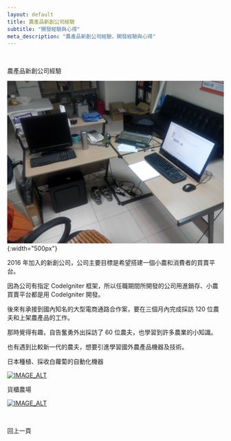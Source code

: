 ```yaml
---
layout: default
title: 農產品新創公司經驗
subtitle: "開發經驗與心得"
meta_description: "農產品新創公司經驗，開發經驗與心得"
---
```


<br>

農產品新創公司經驗

![前台首頁](/images/IMG_20160519_124844.jpg){:width="500px"}

2016 年加入的新創公司，公司主要目標是希望搭建一個小農和消費者的買賣平台。

因為公司有指定 CodeIgniter 框架，所以任職期間所開發的公司用進銷存、小農買賣平台都是用 CodeIgniter 開發。

後來有承接到國內知名的大型電商通路合作案，要在三個月內完成採訪 120 位農夫和上架農產品的工作。

那時覺得有趣，自告奮勇外出採訪了 60 位農夫，也學習到許多農業的小知識。

也有遇到比較新一代的農夫，想要引進學習國外農產品機器及技術。

日本種植、採收白蘿蔔的自動化機器

[![IMAGE_ALT](https://img.youtube.com/vi/trhbDTZOh5M/0.jpg)](https://www.youtube.com/watch?v=trhbDTZOh5M)

貨櫃農場

[![IMAGE_ALT](https://img.youtube.com/vi/l0UX6uo-4_8/0.jpg)](https://www.youtube.com/watch?v=l0UX6uo-4_8)

<br>

<a class="button primary" onclick="history.back()">回上一頁</a>

<br>
<br>
<br>